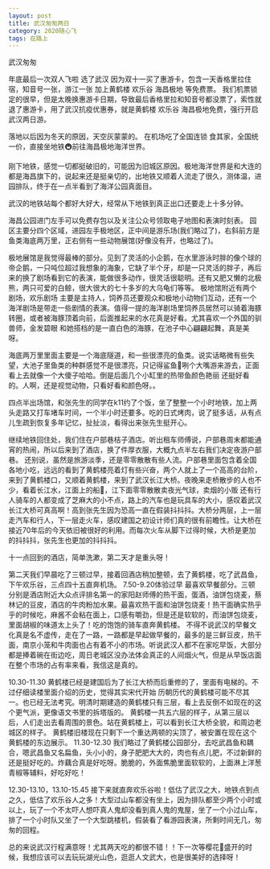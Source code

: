 ```yaml
---
layout: post
title: 武汉匆匆两日
category: 2020随心飞
tags: 在路上
---
```


武汉匆匆

年底最后一次双人飞啦 
选了武汉 因为双十一买了惠游卡，包含一天香格里拉住宿，知音号一张，游江一张 加上黄鹤楼 欢乐谷 海昌极地 等免费票。
我们机票锁定的很早，但是太晚换惠游卡日期，导致最后香格里拉和知音号都没票了，索性就退了惠游卡，用了武汉抗疫优惠券，就是黄鹤楼 欢乐谷 海昌极地免费，强行开启武汉两日游。


落地以后因为冬天的原因，天空灰蒙蒙的。
在机场吃了全国连锁 食其家，全国统一价，直接坐地铁🚇前往海昌极地海洋世界。

刚下地铁，感觉一切都挺破旧的，可能因为旧城区原因。极地海洋世界是和大连的都是海昌旗下的，说起来还是挺亲切的，出地铁又顺着人流走了很久，测体温，进园排队，终于在一点半看到了海洋公园真面目。

武汉的地铁站每个都好大好大，经常从下地铁到真正出口还要走上十多分钟。

海昌公园进门左手可以免费存包以及关注公众号领取电子地图和表演时刻表。
园区主要分四个区域，进园左手极地区，正中间是游乐场(我们略过了)，右斜前方是鱼类海底两万里，正右侧有一些动物展馆(好像没有开，也略过了)。

极地展馆是我觉得最棒的部分。见到了灵活的小企鹅，在水里游泳时胖的像个球的帝企鹅，一只吨位超过我想象的海象，它缺了半个牙，却是一只灵活的胖子，再后来的换了剧场看到它的表演，能做很多动作，很灵活很聪明。还有又肥又懒的北极熊，两只可爱的白鲸，很大很大的七十多岁的大乌龟们等等。
极地馆附近有两个剧场，欢乐剧场 主要是主持人，饲养员还要观众和极地小动物们互动，还有一个海洋剧场是带走一些剧情的表演。值得一提的海洋剧场里饲养员居然可以骑着海豚转圈，或者被海豚顶着向前，后面推起来的水花真是好看。尤其喜欢一个外国的驯兽师，金发碧眼 和她搭档的是一直白色的海豚，在池子中心翩翩起舞，真是美呀。

海底两万里里面主要是一个海底隧道，和一些很漂亮的鱼类。说实话略微有些失望，大池子里鱼类的种群感觉不是很漂亮，只记得鲨鱼🦈咧个大嘴游来游去，正面看上去就像一个大傻子哈哈。倒是后面几个小缸里的热带鱼颜色艳丽 还挺好看的。人啊，还是视觉动物，只看好看和颜色呀。。

四点半出场馆，和张先生的同学在k11约了个饭，坐了整整一个小时地铁，加上两头走路又打车堵车时间，一个半小时还要多。吃的日式烤肉，说了挺多话，从有点儿生疏到恢复多年记忆，扯扯淡，看得出来张先生挺开心。

继续地铁回住处，我们住在户部巷桔子酒店。听出租车师傅说，户部巷周末都能通宵的热闹，所以后来到了酒店，换了件厚衣服，大概九点半左右我们决定夜游户部巷。
还别说，虽然是旅游淡季，还是零零散散有些人流。户部巷里面包含着全国各地小吃，远远的看到了黄鹤楼亮着灯有些兴奋，两个人就上了一个高高的台阶，来到了黄鹤楼口，又顺着黄鹤楼，来到了武汉长江大桥。夜晚来走桥散步的人也不少，看着长江水，江面上的船🚢，江下面零零散散卖夜光气球，卖烟的小贩 还有行人骑车的人都变成了芝麻大的小不点，路上的汽车也是玩具车的大小，感叹着武汉长江大桥可真高啊！高到张先生因为恐高一直在假装抖抖抖。大桥分两层，上一层走汽车和行人，下一层走火车，感叹建国之初设计师们真的很有前瞻性。让大桥在接近70年后的今天依旧被很好的利用。而每次火车从脚下过得时候，大桥是更加的抖抖抖，张先生也更加的抖抖抖。

十一点回到的酒店，简单洗漱，第二天才是重头呀！

第二天我们早晨吃了三顿过早，接着回酒店稍加整顿，去了黄鹤楼，吃了武昌鱼，下午欢乐谷，三点四十五直奔机场。
7.50-9.20体验过早
最喜欢早餐部分。三顿分别是酒店附近大众点评排名第一的家阳赵师傅的热干面，蛋酒，油饼包烧麦，蔡林记的豆皮，酒店的牛肉粉加水果。最喜欢热干面和油饼包烧麦！热干面确实热乎乎的时候吃，麻酱不会粘在面上，口感有嚼劲，但是还是软软的，而油饼包烧麦，里面胡椒的味道太上头了！吃的饱饱的骑车直奔黄鹤楼。
不得不说武汉的早餐文化真是名不虚传，走在了一路，一路都是早起做早餐的，最多的是三鲜豆皮，热干面，南京小笼和牛肉面也占有着不小的市场。听说武汉人都不在家吃早饭，大部分都是捧着碗在街边吃，周日老城区没办法体会真正的人间烟火气，但是从早饭店面在整个市场的占有率来看，我信这是真的。

10.30-11.30
黄鹤楼已经是建国后为了长江大桥而后重修的了，里面有电梯的。不过仔细读楼里面介绍的历史，觉得其实宋代开始 历朝历代的黄鹤楼可能不尽其一。也已经无法考究。明清时期建造的黄鹤楼只有三层，看上去反倒不如现在的这个更气派，更像语文书里的拆塔版的。
黄鹤楼一共五六层的样子，从第三层以后，人们走出去看周围的景色。站在黄鹤楼上，可以看到长江大桥全貌，和周边老城区的样子。
黄鹤楼旧楼现在只剩下一个重达两顿的尖顶了，被安置在现在这个黄鹤楼的东边展示。
11.30-12.30
我们略过了黄鹤楼公园部分，去吃武昌鱼和耦合，嗯武昌鱼又名扁鱼，头小小的，身子肥肥大大的，肉也有点儿肥，不过新鲜的还是挺好吃的。炸藕合真是好吃呀。脆脆的，外面焦脆里面软软的，上面淋上洋葱青椒等辅料，好吃好吃！

12.30-13.10，13.10-15.45
接下来就直奔欢乐谷啦！低估了武汉之大，地铁点到点之久，低估了欢乐谷人之多！大型过山车都没有坐上，因为排队都至少两个小时或以上，玩了一个不太吓人想吓真人鬼却没看到真人鬼的鬼屋，坐了一个小过山车，排了一个小时队又坐了一个大型跳楼机，假装看了看游园表演，所剩时间无几，匆匆的回程。

总的来说武汉行程满意呀！尤其两天吃的都很不错！！下一次等樱花🌸盛开的时候，我想应该可以去玩玩湖光山色，逛逛人文武大，也是很美好的选择呀！